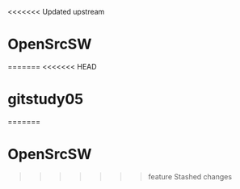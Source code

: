 <<<<<<< Updated upstream
# OpenSrcSW
=======
<<<<<<< HEAD
# gitstudy05
=======
# OpenSrcSW
>>>>>>> feature
>>>>>>> Stashed changes
